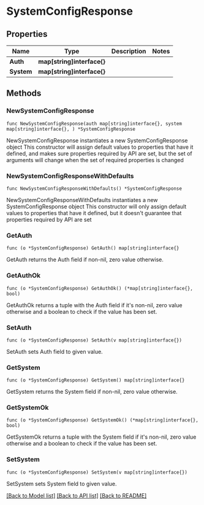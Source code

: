 # SystemConfigResponse

## Properties

Name | Type | Description | Notes
------------ | ------------- | ------------- | -------------
**Auth** | **map[string]interface{}** |  | 
**System** | **map[string]interface{}** |  | 

## Methods

### NewSystemConfigResponse

`func NewSystemConfigResponse(auth map[string]interface{}, system map[string]interface{}, ) *SystemConfigResponse`

NewSystemConfigResponse instantiates a new SystemConfigResponse object
This constructor will assign default values to properties that have it defined,
and makes sure properties required by API are set, but the set of arguments
will change when the set of required properties is changed

### NewSystemConfigResponseWithDefaults

`func NewSystemConfigResponseWithDefaults() *SystemConfigResponse`

NewSystemConfigResponseWithDefaults instantiates a new SystemConfigResponse object
This constructor will only assign default values to properties that have it defined,
but it doesn't guarantee that properties required by API are set

### GetAuth

`func (o *SystemConfigResponse) GetAuth() map[string]interface{}`

GetAuth returns the Auth field if non-nil, zero value otherwise.

### GetAuthOk

`func (o *SystemConfigResponse) GetAuthOk() (*map[string]interface{}, bool)`

GetAuthOk returns a tuple with the Auth field if it's non-nil, zero value otherwise
and a boolean to check if the value has been set.

### SetAuth

`func (o *SystemConfigResponse) SetAuth(v map[string]interface{})`

SetAuth sets Auth field to given value.


### GetSystem

`func (o *SystemConfigResponse) GetSystem() map[string]interface{}`

GetSystem returns the System field if non-nil, zero value otherwise.

### GetSystemOk

`func (o *SystemConfigResponse) GetSystemOk() (*map[string]interface{}, bool)`

GetSystemOk returns a tuple with the System field if it's non-nil, zero value otherwise
and a boolean to check if the value has been set.

### SetSystem

`func (o *SystemConfigResponse) SetSystem(v map[string]interface{})`

SetSystem sets System field to given value.



[[Back to Model list]](../README.md#documentation-for-models) [[Back to API list]](../README.md#documentation-for-api-endpoints) [[Back to README]](../README.md)


